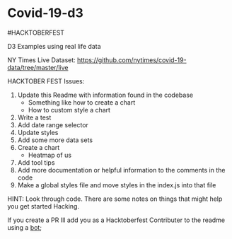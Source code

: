 # Covid-19-d3

#HACKTOBERFEST

D3 Examples using real life data

NY Times Live Dataset: https://github.com/nytimes/covid-19-data/tree/master/live

HACKTOBER FEST Issues:

1.  Update this Readme with information found in the codebase
    - Something like how to create a chart
    - How to custom style a chart
2.  Write a test
3.  Add date range selector
4.  Update styles
5.  Add some more data sets
6.  Create a chart
    - Heatmap of us
7.  Add tool tips
8.  Add more documentation or helpful information to the comments in the code
9.  Make a global styles file and move styles in the index.js into that file

HINT: Look through code. There are some notes on things that might help you get started Hacking.

If you create a PR Ill add you as a Hacktoberfest Contributer to the readme using a [bot](https://allcontributors.org/docs/en/bot/usage);
